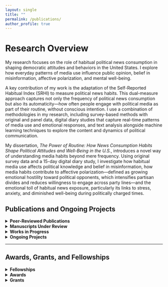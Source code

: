 ```yaml
---
layout: single
title: ""
permalink: /publications/
author_profile: true
---
```


# Research Overview

My research focuses on the role of habitual political news consumption in shaping democratic attitudes and behaviors in the United States. I explore how everyday patterns of media use influence public opinion, belief in misinformation, affective polarization, and mental well-being.

A key contribution of my work is the adaptation of the Self-Reported Habitual Index (SRHI) to measure political news habits. This dual-measure approach captures not only the frequency of political news consumption but also its automaticity—how often people engage with political media as part of their routine, without conscious intention. I use a combination of methodologies in my research, including survey-based methods with original and panel data, digital diary studies that capture real-time patterns of media use and emotional responses, and text analysis alongside machine learning techniques to explore the content and dynamics of political communication.

My dissertation, _The Power of Routine: How News Consumption Habits Shape Political Attitudes and Well-Being in the U.S._, introduces a novel way of understanding media habits beyond mere frequency. Using original survey data and a 15-day digital diary study, I investigate how habitual media use affects political knowledge and belief in misinformation, how media habits contribute to affective polarization—defined as growing emotional hostility toward political opponents, which intensifies partisan divides and reduces willingness to engage across party lines—and the emotional toll of habitual news exposure, particularly its links to stress, anxiety, and diminished well-being during politically charged times.

## Publications and Ongoing Projects

<details>
  <summary><strong>Peer-Reviewed Publications</strong></summary>
  <p><strong>Binici, Simal</strong>, Choi, J., Mitchell, S.M., and Pizzi, E. (2025). “A Text Analysis of News Media Framing of Government Response to the 2023 Türkiye–Syria Earthquake.” <em>Journal of Contingencies and Crisis Management.</em> <a href="https://doi.org/10.1111/1468-5973.70023">https://doi.org/10.1111/1468-5973.70023</a></p>
</details>

<details>
  <summary><strong>Manuscripts Under Review</strong></summary>
  <p><strong>Gerot, Simal.</strong> “How We Watch and What We Align With: A Dual Measure of Political News Habits.”</p>
  <p><strong>Gerot, Simal</strong>, Caroline Tolbert, and Melissa Tully. “Filtering the Influence of Social Media: Increased (Decreased) Political Knowledge for Social Groups in the U.S.”</p>
  <p><strong>Gerot, Simal</strong> and Caroline Tolbert. “Evaluating the Online Processing Model Using the Washington Post’s Fact-Checking Database of Trump’s Misleading Claims.”</p>
</details>

<details>
  <summary><strong>Works in Progress</strong></summary>
  <p><strong>Gerot, Simal.</strong> “News, on Repeat: Examining the Relationship Between Habitual Media Use and Affective Polarization.”</p>
  <p><strong>Gerot, Simal.</strong> “The Informed and the Misinformed: Habitual Media Use and Its Role in Political Knowledge and Belief in Misinformation.”</p>
  <p><strong>Gerot, Simal.</strong> “Keeping Up with News: The Impact of News Valence and Media Habits on Mental Health.”</p>
  <p><strong>Gerot, Simal</strong> and Julianna Pacheco. “Battling the Pandemic: Governors as Heads of State and COVID-19 Rhetoric – A Text Analysis Approach.”</p>
  <p><strong>Gerot, Simal.</strong> “American Society Revisited: A Bayesian Belief Network Approach to Egalitarianism, Moral Traditionalism, and Ideology in a Hyperpolarized Era.”</p>
  <p><strong>Gerot, Simal.</strong> “A New Menu of Choice? Social Media as a Regime-Serving Apparatus in Competitive Authoritarian Regimes.”</p>
</details>

<details>
  <summary><strong>Ongoing Projects</strong></summary>
  <p>News Habits and Emotional Well-Being: Investigating Political News Consumption and Mental Health.</p>
  <p>15-day digital diary study examining habitual political news consumption and emotional well-being. Supported by a Departmental Research Grant; IRB approval pending.</p>
  <p>For more details, please see my <a href="https://sbgerot.github.io/portfolio/">ongoing projects here</a>.</p>
</details>

---

## Awards, Grants, and Fellowships

<details>
  <summary><strong>Fellowships</strong></summary>
  <p>CLAS Dissertation Writing Fellowship, University of Iowa, 2025</p>
  <p>Post-Comprehensive Research Fellowship, Graduate College, University of Iowa, 2024</p>
  <p>Summer Research Fellowship, University of Iowa, 2023</p>
</details>

<details>
  <summary><strong>Awards</strong></summary>
  <p>Outstanding Teaching Assistant Award, University of Iowa, 2025</p>
  <p>Lowenberg and Mans Scholarship, University of Iowa, 2024</p>
  <p>Undergraduate Thesis Award, Second Place, Bilkent University, 2018</p>
</details>

<details>
  <summary><strong>Grants</strong></summary>
  <p>Departmental Research Grant, University of Iowa, 2025 ($1,000)</p>
  <p>Departmental Conference Travel Grants, University of Iowa, 2020–2025</p>
</details>

